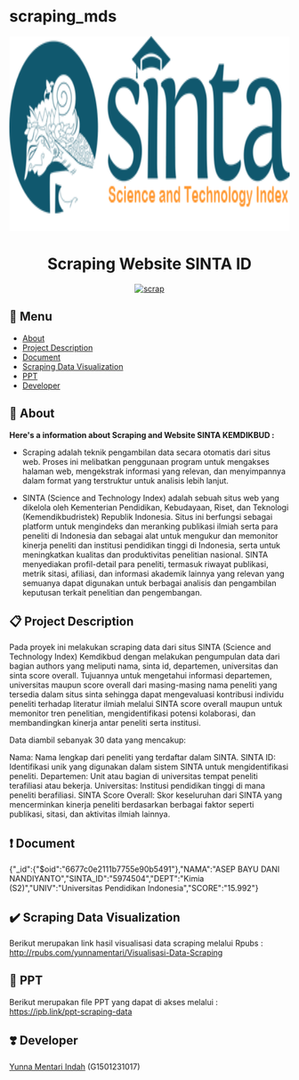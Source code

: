 
# scraping_mds

<p align="center">
  <img width="715" height="350" src="sinta_logo.png">
</p>

<div align="center">


# Scraping Website SINTA ID
[![scrap](https://github.com/yunnamentari/scraping_mds/actions/workflows/main.yml/badge.svg)](https://github.com/yunnamentari/scraping_mds/actions/workflows/main.yml)

</div>

## :bookmark_tabs: Menu
- [About](#pushpin-About)
- [Project Description](#clipboard-Project-Description)
- [Document](#exclamation-Document)
- [Scraping Data Visualization](#heavy_check_mark-Scraping-Data-Visualization)
- [PPT](#open_file_folder-PPT)
- [Developer](#heavy_heart_exclamation-Developer)

## :pushpin: About

**Here's a information about Scraping and Website SINTA KEMDIKBUD :**

- Scraping adalah teknik pengambilan data secara otomatis dari situs web. Proses ini melibatkan penggunaan program untuk mengakses halaman web, mengekstrak informasi yang relevan, dan menyimpannya dalam format yang terstruktur untuk analisis lebih lanjut.

- SINTA (Science and Technology Index) adalah sebuah situs web yang dikelola oleh Kementerian Pendidikan, Kebudayaan, Riset, dan Teknologi (Kemendikbudristek) Republik Indonesia. Situs ini berfungsi sebagai platform untuk mengindeks dan meranking publikasi ilmiah serta para peneliti di Indonesia dan sebagai alat untuk mengukur dan memonitor kinerja peneliti dan institusi pendidikan tinggi di Indonesia, serta untuk meningkatkan kualitas dan produktivitas penelitian nasional. SINTA menyediakan profil-detail para peneliti, termasuk riwayat publikasi, metrik sitasi, afiliasi, dan informasi akademik lainnya yang relevan yang semuanya dapat digunakan untuk berbagai analisis dan pengambilan keputusan terkait penelitian dan pengembangan.

## :clipboard: Project Description

Pada proyek ini melakukan scraping data dari situs SINTA (Science and Technology Index) Kemdikbud dengan melakukan pengumpulan data dari bagian authors yang meliputi nama, sinta id, departemen, universitas dan sinta score overall. Tujuannya untuk mengetahui informasi departemen, universitas maupun score overall dari masing-masing nama peneliti yang tersedia dalam situs sinta sehingga dapat mengevaluasi kontribusi individu peneliti terhadap literatur ilmiah melalui SINTA score overall maupun untuk memonitor tren penelitian, mengidentifikasi potensi kolaborasi, dan membandingkan kinerja antar peneliti serta institusi.

Data diambil sebanyak 30 data yang mencakup:

Nama: Nama lengkap dari peneliti yang terdaftar dalam SINTA.
SINTA ID: Identifikasi unik yang digunakan dalam sistem SINTA untuk mengidentifikasi peneliti.
Departemen: Unit atau bagian di universitas tempat peneliti terafiliasi atau bekerja.
Universitas: Institusi pendidikan tinggi di mana peneliti berafiliasi.
SINTA Score Overall: Skor keseluruhan dari SINTA yang mencerminkan kinerja peneliti berdasarkan berbagai faktor seperti publikasi, sitasi, dan aktivitas ilmiah lainnya.

## :exclamation: Document

{"_id":{"$oid":"6677c0e2111b7755e90b5491"},"NAMA":"ASEP BAYU DANI NANDIYANTO","SINTA_ID":"5974504","DEPT":"Kimia (S2)","UNIV":"Universitas Pendidikan Indonesia","SCORE":"15.992"}

## :heavy_check_mark: Scraping Data Visualization

Berikut merupakan link hasil visualisasi data scraping melalui Rpubs : http://rpubs.com/yunnamentari/Visualisasi-Data-Scraping

## :open_file_folder: PPT

Berikut merupakan file PPT yang dapat di akses melalui : https://ipb.link/ppt-scraping-data

## :heavy_heart_exclamation: Developer

[Yunna Mentari Indah](https://github.com/yunnamentari) (G1501231017)
